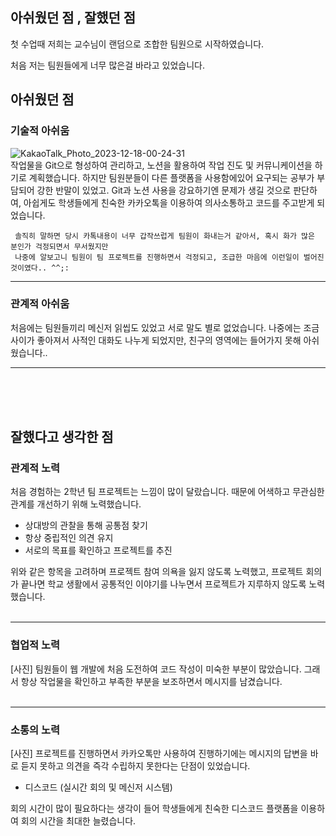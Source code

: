 ## 아쉬웠던 점 , 잘했던  점
첫 수업때 저희는 교수님이 랜덤으로 조합한 팀원으로 시작하였습니다. 

처음 저는 팀원들에게 너무 많은걸 바라고 있었습니다.

## 아쉬웠던 점 

### 기술적 아쉬움 
![KakaoTalk_Photo_2023-12-18-00-24-31](https://github.com/kim-jong-hak/Web-Team-Project/assets/106467549/10cbaf3b-6c05-4bc9-ab52-8eab344ce5d4)
<br>
작업물을 Git으로 형성하여 관리하고, 노션을 활용하여 작업 진도 및 커뮤니케이션을 하기로 계획했습니다.
하지만 팀원분들이 다른 플랫폼을 사용함에있어 요구되는 공부가 부담되어 강한 반말이 있었고. Git과 노션 사용을 강요하기엔 문제가 생길 것으로 판단하여, 아쉽게도 학생들에게 친숙한 카카오톡을 이용하여 의사소통하고 코드를 주고받게 되었습니다.

     솔직히 말하면 당시 카톡내용이 너무 갑작쓰럽게 팀원이 화내는거 같아서, 혹시 화가 많은 분인가 걱정되면서 무서웠지만
     나중에 알보고니 팀원이 팀 프로젝트를 진행하면서 걱정되고, 조급한 마음에 이런일이 벌어진 것이였다.. ^^;:

<hr>

### 관계적 아쉬움
처음에는 팀원들끼리 메신저 읽씹도 있었고 서로 말도 별로 없었습니다.
나중에는 조금 사이가 좋아져서 사적인 대화도 나누게 되었지만, 친구의 영역에는 들어가지 못해 아쉬웠습니다.. 
<hr>

<br><br><br>

## 잘했다고 생각한 점

### 관계적 노력
처음 경험하는 2학년 팀 프로젝트는 느낌이 많이 달랐습니다.
때문에 어색하고 무관심한 관계를 개선하기 위해 노력했습니다.

- 상대방의 관찰을 통해 공통점 찾기
- 항상 중립적인 의견 유지
- 서로의 목표를 확인하고 프로젝트를 추진

위와 같은 항목을 고려하며 프로젝트 참여 의욕을 잃지 않도록 노력했고, 프로젝트 회의가 끝나면 학교 생활에서 공통적인 이야기를 나누면서 프로젝트가 지루하지 않도록 노력했습니다.
<br><br><hr>
### 협업적 노력

[사진]
팀원들이 웹 개발에 처음 도전하여 코드 작성이 미숙한 부분이 많았습니다.
그래서 항상 작업물을 확인하고 부족한 부분을 보조하면서 메시지를 남겼습니다.
<br><br><hr>
### 소통의 노력
[사진] 프로젝트를 진행하면서 카카오톡만 사용하여 진행하기에는
메시지의 답변을 바로 듣지 못하고 의견을 즉각 수립하지 못한다는 단점이 있었습니다.

- 디스코드 (실시간 회의 및 메신저 시스템)<br>

회의 시간이 많이 필요하다는 생각이 들어 학생들에게 친숙한
디스코드 플랫폼을 이용하여 회의 시간을 최대한 늘렸습니다.



